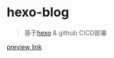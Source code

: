 # hexo-blog
> 基于<a href="https://github.com/hexojs/hexo">hexo</a> & github CICD部署

[preview link](https://peerless1029.github.io/hexo-blog/)
